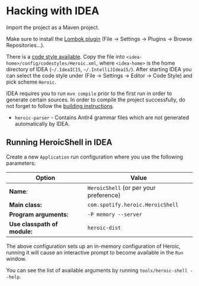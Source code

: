 # Hacking with IDEA

Import the project as a Maven project.

Make sure to install the [Lombok plugin](https://plugins.jetbrains.com/plugin/6317)
(File &rarr; Settings &rarr; Plugins &rarr; Browse Repositories...).

There is a [code style available](code-style.xml).
Copy the file into `<idea-home>/config/codestyles/Heroic.xml`, where
`<idea-home>` is the home directory of IDEA (`~/.IdeaIC15`, `~/.IntelliJIdea15/`).
After starting IDEA you can select the code style under
(File &rarr; Settings &rarr; Editor &rarr; Code Style) and pick scheme `Heroic`.

IDEA requires you to run `mvn compile` prior to the first run in order to
generate certain sources. In order to compile the project successfully, do not
forget to follow the [building instructions](../README.md#building).

* `heroic-parser` - Contains Antlr4 grammar files which are not generated
    automatically by IDEA.

## Running HeroicShell in IDEA

Create a new `Application` run configuration where you use the following
parameters:

| Option                       | Value                                  |
|------------------------------|----------------------------------------|
| **Name**:                    | `HeroicShell` (or per your preference) |
| **Main class:**              | `com.spotify.heroic.HeroicShell`       |
| **Program arguments:**       | `-P memory --server`                   |
| **Use classpath of module:** | `heroic-dist`                          |

The above configuration sets up an in-memory configuration of Heroic, running
it will cause an interactive prompt to become available in the `Run` window.

You can see the list of available arguments by running `tools/heroic-shell
--help`.
